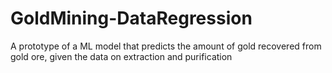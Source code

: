 # GoldMining-DataRegression
A prototype of a ML model that predicts the amount of gold recovered from gold ore, given the data on extraction and purification

